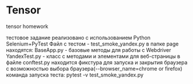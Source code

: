 # Tensor
 tensor homework

тестовое задание реализовано с использованием Python Selenium+PyTest
Файл с тестом - test_smoke_yandex.py
в папке page находятся: BaseApp.py - базовые методы для работы с Webdriver
                        YandexTest.py - класс c методами и элементами для веб-страницы
в файле conftest.py находится фикстура для запуска и закрытия браузера
    с возможностью выбора браузера(--browser_name=chrome or firefox)
команда запуска теста: pytest -v test_smoke_yandex.py
    
